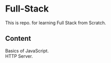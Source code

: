 # Full-Stack
This is repo. for learning Full Stack from Scratch.

## Content
Basics of JavaScript.\
HTTP Server.